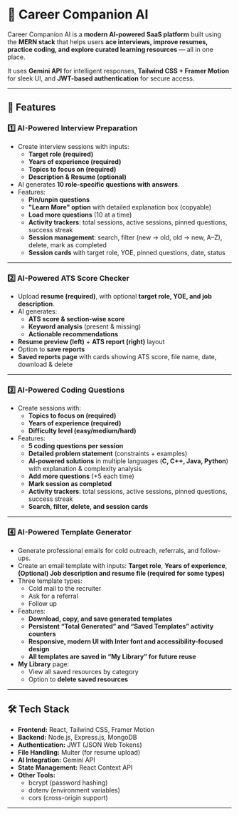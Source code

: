 # 💼 Career Companion AI

Career Companion AI is a **modern AI-powered SaaS platform** built using the **MERN stack** that helps users **ace interviews, improve resumes, practice coding, and explore curated learning resources** — all in one place.  

It uses **Gemini API** for intelligent responses, **Tailwind CSS + Framer Motion** for sleek UI, and **JWT-based authentication** for secure access.  

---

## 🚀 Features

### 1️⃣ AI-Powered Interview Preparation
- Create interview sessions with inputs:  
  - **Target role (required)**  
  - **Years of experience (required)**  
  - **Topics to focus on (required)**  
  - **Description & Resume (optional)**  
- AI generates **10 role-specific questions with answers**.  
- Features:  
  - **Pin/unpin questions**  
  - **"Learn More" option** with detailed explanation box (copyable)  
  - **Load more questions** (10 at a time)  
  - **Activity trackers**: total sessions, active sessions, pinned questions, success streak  
  - **Session management**: search, filter (new → old, old → new, A–Z), delete, mark as completed  
  - **Session cards** with target role, YOE, pinned questions, date, status  

---

### 2️⃣ AI-Powered ATS Score Checker
- Upload **resume (required)**, with optional **target role, YOE, and job description**.  
- AI generates:  
  - **ATS score & section-wise score**  
  - **Keyword analysis** (present & missing)  
  - **Actionable recommendations**  
- **Resume preview (left)** + **ATS report (right)** layout  
- Option to **save reports**  
- **Saved reports page** with cards showing ATS score, file name, date, download & delete  

---

### 3️⃣ AI-Powered Coding Questions
- Create sessions with:  
  - **Topics to focus on (required)**  
  - **Years of experience (required)**  
  - **Difficulty level (easy/medium/hard)**  
- Features:  
  - **5 coding questions per session**  
  - **Detailed problem statement** (constraints + examples)  
  - **AI-powered solutions** in multiple languages (**C, C++, Java, Python**) with explanation & complexity analysis  
  - **Add more questions** (+5 each time)  
  - **Mark session as completed**  
  - **Activity trackers**: total sessions, active sessions, pinned questions, success streak  
  - **Search, filter, delete, and session cards**  

---

### 4️⃣ AI-Powered Template Generator
- Generate professional emails for cold outreach, referrals, and follow-ups.
- Create an email template with inputs: **Target role**, **Years of experience**, **(Optional) Job description and resume file (required for some types)**
- Three template types:
  - Cold mail to the recruiter  
  - Ask for a referral
  - Follow up
- Features:  
  - **Download, copy, and save generated templates**  
  - **Persistent “Total Generated” and “Saved Templates” activity counters**  
  - **Responsive, modern UI with Inter font and accessibility-focused design**  
  - **All templates are saved in “My Library” for future reuse**  
- **My Library** page:  
  - View all saved resources by category  
  - Option to **delete saved resources**  

---

## 🛠️ Tech Stack

- **Frontend:** React, Tailwind CSS, Framer Motion  
- **Backend:** Node.js, Express.js, MongoDB  
- **Authentication:** JWT (JSON Web Tokens)  
- **File Handling:** Multer (for resume upload)  
- **AI Integration:** Gemini API  
- **State Management:** React Context API  
- **Other Tools:**  
  - bcrypt (password hashing)  
  - dotenv (environment variables)  
  - cors (cross-origin support)  

---